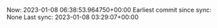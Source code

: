 Now: 2023-01-08 06:38:53.964750+00:00 Earliest commit since sync: None Last sync: 2023-01-08 03:29:07+00:00
